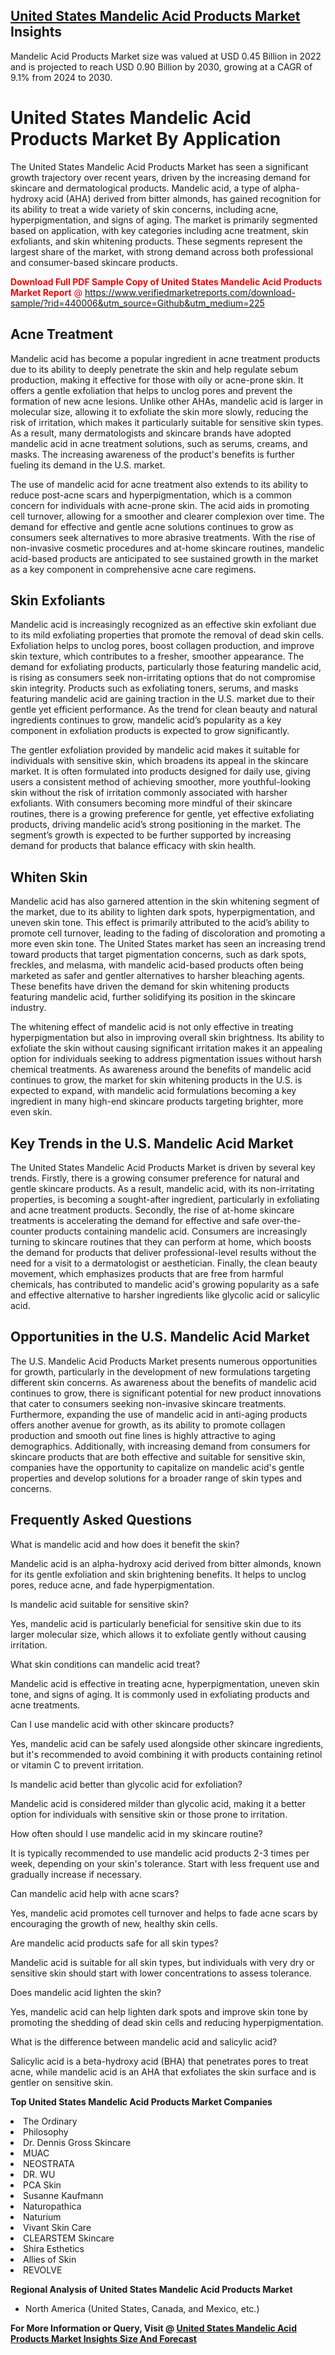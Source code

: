 <h2><a href="https://www.verifiedmarketreports.com/download-sample/?rid=440006&amp;utm_source=Github&amp;utm_medium=225" target="_blank">United States Mandelic Acid Products Market</a> Insights</h2><p>Mandelic Acid Products Market size was valued at USD 0.45 Billion in 2022 and is projected to reach USD 0.90 Billion by 2030, growing at a CAGR of 9.1% from 2024 to 2030.</p><p><div> <h1>United States Mandelic Acid Products Market By Application</h1> <p>The United States Mandelic Acid Products Market has seen a significant growth trajectory over recent years, driven by the increasing demand for skincare and dermatological products. Mandelic acid, a type of alpha-hydroxy acid (AHA) derived from bitter almonds, has gained recognition for its ability to treat a wide variety of skin concerns, including acne, hyperpigmentation, and signs of aging. The market is primarily segmented based on application, with key categories including acne treatment, skin exfoliants, and skin whitening products. These segments represent the largest share of the market, with strong demand across both professional and consumer-based skincare products.</p> <p><p><span class=""><span style="color: #ff0000;"><strong>Download Full PDF Sample Copy of United States Mandelic Acid Products Market Report</strong> @ </span><a href="https://www.verifiedmarketreports.com/download-sample/?rid=440006&amp;utm_source=Github&amp;utm_medium=225" target="_blank">https://www.verifiedmarketreports.com/download-sample/?rid=440006&amp;utm_source=Github&amp;utm_medium=225</a></span></p></p> <h2>Acne Treatment</h2> <p>Mandelic acid has become a popular ingredient in acne treatment products due to its ability to deeply penetrate the skin and help regulate sebum production, making it effective for those with oily or acne-prone skin. It offers a gentle exfoliation that helps to unclog pores and prevent the formation of new acne lesions. Unlike other AHAs, mandelic acid is larger in molecular size, allowing it to exfoliate the skin more slowly, reducing the risk of irritation, which makes it particularly suitable for sensitive skin types. As a result, many dermatologists and skincare brands have adopted mandelic acid in acne treatment solutions, such as serums, creams, and masks. The increasing awareness of the product's benefits is further fueling its demand in the U.S. market.</p> <p>The use of mandelic acid for acne treatment also extends to its ability to reduce post-acne scars and hyperpigmentation, which is a common concern for individuals with acne-prone skin. The acid aids in promoting cell turnover, allowing for a smoother and clearer complexion over time. The demand for effective and gentle acne solutions continues to grow as consumers seek alternatives to more abrasive treatments. With the rise of non-invasive cosmetic procedures and at-home skincare routines, mandelic acid-based products are anticipated to see sustained growth in the market as a key component in comprehensive acne care regimens.</p> <h2>Skin Exfoliants</h2> <p>Mandelic acid is increasingly recognized as an effective skin exfoliant due to its mild exfoliating properties that promote the removal of dead skin cells. Exfoliation helps to unclog pores, boost collagen production, and improve skin texture, which contributes to a fresher, smoother appearance. The demand for exfoliating products, particularly those featuring mandelic acid, is rising as consumers seek non-irritating options that do not compromise skin integrity. Products such as exfoliating toners, serums, and masks featuring mandelic acid are gaining traction in the U.S. market due to their gentle yet efficient performance. As the trend for clean beauty and natural ingredients continues to grow, mandelic acid’s popularity as a key component in exfoliation products is expected to grow significantly.</p> <p>The gentler exfoliation provided by mandelic acid makes it suitable for individuals with sensitive skin, which broadens its appeal in the skincare market. It is often formulated into products designed for daily use, giving users a consistent method of achieving smoother, more youthful-looking skin without the risk of irritation commonly associated with harsher exfoliants. With consumers becoming more mindful of their skincare routines, there is a growing preference for gentle, yet effective exfoliating products, driving mandelic acid’s strong positioning in the market. The segment’s growth is expected to be further supported by increasing demand for products that balance efficacy with skin health.</p> <h2>Whiten Skin</h2> <p>Mandelic acid has also garnered attention in the skin whitening segment of the market, due to its ability to lighten dark spots, hyperpigmentation, and uneven skin tone. This effect is primarily attributed to the acid’s ability to promote cell turnover, leading to the fading of discoloration and promoting a more even skin tone. The United States market has seen an increasing trend toward products that target pigmentation concerns, such as dark spots, freckles, and melasma, with mandelic acid-based products often being marketed as safer and gentler alternatives to harsher bleaching agents. These benefits have driven the demand for skin whitening products featuring mandelic acid, further solidifying its position in the skincare industry.</p> <p>The whitening effect of mandelic acid is not only effective in treating hyperpigmentation but also in improving overall skin brightness. Its ability to exfoliate the skin without causing significant irritation makes it an appealing option for individuals seeking to address pigmentation issues without harsh chemical treatments. As awareness around the benefits of mandelic acid continues to grow, the market for skin whitening products in the U.S. is expected to expand, with mandelic acid formulations becoming a key ingredient in many high-end skincare products targeting brighter, more even skin.</p> <h2>Key Trends in the U.S. Mandelic Acid Market</h2> <p>The United States Mandelic Acid Products Market is driven by several key trends. Firstly, there is a growing consumer preference for natural and gentle skincare products. As a result, mandelic acid, with its non-irritating properties, is becoming a sought-after ingredient, particularly in exfoliating and acne treatment products. Secondly, the rise of at-home skincare treatments is accelerating the demand for effective and safe over-the-counter products containing mandelic acid. Consumers are increasingly turning to skincare routines that they can perform at home, which boosts the demand for products that deliver professional-level results without the need for a visit to a dermatologist or aesthetician. Finally, the clean beauty movement, which emphasizes products that are free from harmful chemicals, has contributed to mandelic acid's growing popularity as a safe and effective alternative to harsher ingredients like glycolic acid or salicylic acid.</p> <h2>Opportunities in the U.S. Mandelic Acid Market</h2> <p>The U.S. Mandelic Acid Products Market presents numerous opportunities for growth, particularly in the development of new formulations targeting different skin concerns. As awareness about the benefits of mandelic acid continues to grow, there is significant potential for new product innovations that cater to consumers seeking non-invasive skincare treatments. Furthermore, expanding the use of mandelic acid in anti-aging products offers another avenue for growth, as its ability to promote collagen production and smooth out fine lines is highly attractive to aging demographics. Additionally, with increasing demand from consumers for skincare products that are both effective and suitable for sensitive skin, companies have the opportunity to capitalize on mandelic acid's gentle properties and develop solutions for a broader range of skin types and concerns.</p> <h2>Frequently Asked Questions</h2> <p>What is mandelic acid and how does it benefit the skin?</p> <p>Mandelic acid is an alpha-hydroxy acid derived from bitter almonds, known for its gentle exfoliation and skin brightening benefits. It helps to unclog pores, reduce acne, and fade hyperpigmentation.</p> <p>Is mandelic acid suitable for sensitive skin?</p> <p>Yes, mandelic acid is particularly beneficial for sensitive skin due to its larger molecular size, which allows it to exfoliate gently without causing irritation.</p> <p>What skin conditions can mandelic acid treat?</p> <p>Mandelic acid is effective in treating acne, hyperpigmentation, uneven skin tone, and signs of aging. It is commonly used in exfoliating products and acne treatments.</p> <p>Can I use mandelic acid with other skincare products?</p> <p>Yes, mandelic acid can be safely used alongside other skincare ingredients, but it's recommended to avoid combining it with products containing retinol or vitamin C to prevent irritation.</p> <p>Is mandelic acid better than glycolic acid for exfoliation?</p> <p>Mandelic acid is considered milder than glycolic acid, making it a better option for individuals with sensitive skin or those prone to irritation.</p> <p>How often should I use mandelic acid in my skincare routine?</p> <p>It is typically recommended to use mandelic acid products 2-3 times per week, depending on your skin's tolerance. Start with less frequent use and gradually increase if necessary.</p> <p>Can mandelic acid help with acne scars?</p> <p>Yes, mandelic acid promotes cell turnover and helps to fade acne scars by encouraging the growth of new, healthy skin cells.</p> <p>Are mandelic acid products safe for all skin types?</p> <p>Mandelic acid is suitable for all skin types, but individuals with very dry or sensitive skin should start with lower concentrations to assess tolerance.</p> <p>Does mandelic acid lighten the skin?</p> <p>Yes, mandelic acid can help lighten dark spots and improve skin tone by promoting the shedding of dead skin cells and reducing hyperpigmentation.</p> <p>What is the difference between mandelic acid and salicylic acid?</p> <p>Salicylic acid is a beta-hydroxy acid (BHA) that penetrates pores to treat acne, while mandelic acid is an AHA that exfoliates the skin surface and is gentler on sensitive skin.</p> </div></p><p><strong>Top United States Mandelic Acid Products Market Companies</strong></p><div data-test-id=""><p><li>The Ordinary</li><li> Philosophy</li><li> Dr. Dennis Gross Skincare</li><li> MUAC</li><li> NEOSTRATA</li><li> DR. WU</li><li> PCA Skin</li><li> Susanne Kaufmann</li><li> Naturopathica</li><li> Naturium</li><li> Vivant Skin Care</li><li> CLEARSTEM Skincare</li><li> Shira Esthetics</li><li> Allies of Skin</li><li> REVOLVE</li></p><div><strong>Regional Analysis of&nbsp;United States Mandelic Acid Products Market</strong></div><ul><li dir="ltr"><p dir="ltr">North America&nbsp;(United States, Canada, and Mexico, etc.)</p></li></ul><p><strong>For More Information or Query, Visit @&nbsp;</strong><strong><a href="https://www.verifiedmarketreports.com/product/mandelic-acid-products-market/?utm_source=Github&amp;utm_medium=225" target="_blank">United States Mandelic Acid Products Market Insights Size And Forecast</a></strong></p></div>
